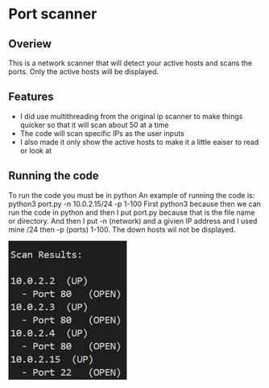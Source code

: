 # Port scanner

## Overiew 
This is a network scanner that will detect your active hosts and scans the ports. Only the active hosts will be displayed.

## Features
- I did use multithreading from the original ip scanner to make things quicker so that it will scan about 50 at a time
- The code will scan specific IPs as the user inputs
- I also made it only show the active hosts to make it a little eaiser to read or look at 

## Running the code
To run the code you must be in python
An example of running the code is:
 python3 port.py -n 10.0.2.15/24 -p 1-100
First python3 because then we can run the code in python and then I put port.py because that is the file name or directory. And then I put -n (network) and a givien IP address and I used mine /24 then -p (ports) 1-100. The down hosts wil not be displayed. 

![](portsacna.png)
